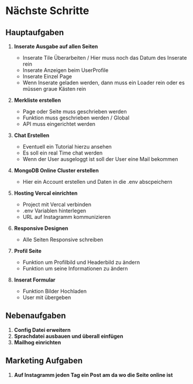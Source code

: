 # Nächste Schritte

## Hauptaufgaben

1. **Inserate Ausgabe auf allen Seiten**

   - Inserate Tile Überarbeiten / Hier muss noch das Datum des Inserate rein
   - Inserate Anzeigen beim UserProfile
   - Inserate Einzel Page
   - Wenn Inserate geladen werden, dann muss ein Loader rein oder es müssen graue Kästen rein

2. **Merkliste erstellen**

   - Page oder Seite muss geschrieben werden
   - Funktion muss geschrieben werden / Global
   - API muss eingerichtet werden

3. **Chat Erstellen**

   - Eventuell ein Tutorial hierzu ansehen
   - Es soll ein real Time chat werden
   - Wenn der User ausgeloggt ist soll der User eine Mail bekommen

4. **MongoDB Online Cluster erstellen**

   - Hier ein Account erstellen und Daten in die .env abscpeichern

5. **Hosting Vercal einrichten**

   - Project mit Vercal verbinden
   - .env Variablen hinterlegen
   - URL auf Instagramm kommunizieren

6. **Responsive Designen**

   - Alle Seiten Responsive schreiben

7. **Profil Seite**

   - Funktion um Profilbild und Headerbild zu ändern
   - Funktion um seine Informationen zu ändern

8. **Inserat Formular**

   - Funktion Bilder Hochladen
   - User mit übergeben

## Nebenaufgaben

1. **Config Datei erweitern**
2. **Sprachdatei ausbauen und überall einfügen**
3. **Mailhog einrichten**

## Marketing Aufgaben

1. **Auf Instagramm jeden Tag ein Post am da wo die Seite online ist**
